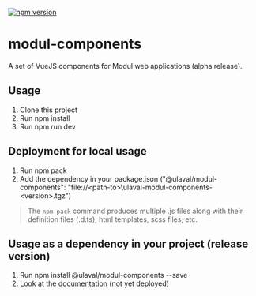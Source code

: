 [![npm version](https://badge.fury.io/js/%40ulaval%2Fmodul-components.svg)](https://badge.fury.io/js/%40ulaval%2Fmodul-components)

# modul-components
A set of VueJS components for Modul web applications (alpha release).

## Usage
1. Clone this project
1. Run npm install
1. Run npm run dev

## Deployment for local usage
1. Run npm pack
1. Add the dependency in your package.json ("@ulaval/modul-components": "file://&lt;path-to&gt;\\ulaval-modul-components-&lt;version&gt;.tgz")

> The `npm pack` command produces multiple .js files along with their definition files (.d.ts), html templates, scss files, etc.

## Usage as a dependency in your project (release version)
1. Run npm install @ulaval/modul-components --save
1. Look at the [documentation][1] (not yet deployed)

[1]: https://ulaval.github.io
